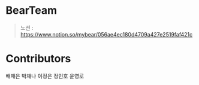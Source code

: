 # BearTeam
> 노션 : https://www.notion.so/mybear/056ae4ec180d4709a427e2519faf421c

# Contributors
배채은
박채나
이정은
정인호
윤영로

